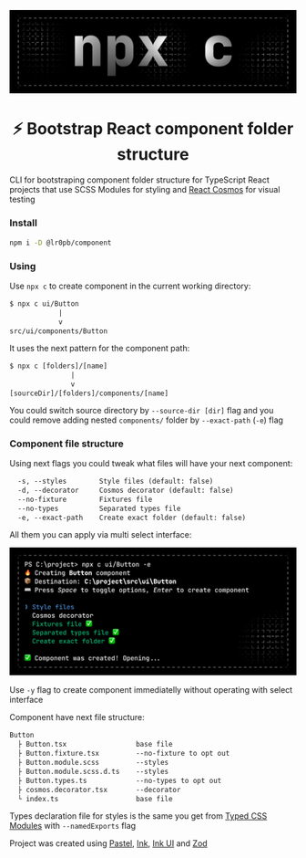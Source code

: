 <p align="center">
  <img src="https://raw.githubusercontent.com/lr0pb/component/main/docs/banner.png" alt="npx c banner" />
</p>
<h1 align="center">
  ⚡ Bootstrap React component folder structure
</h1>

CLI for bootstraping component folder structure for TypeScript React projects that use SCSS Modules for styling and [React Cosmos](https://github.com/react-cosmos/react-cosmos#readme) for visual testing

### Install

```sh
npm i -D @lr0pb/component
```

### Using

Use `npx c` to create component in the current working directory:

```
$ npx c ui/Button
            |
            v
src/ui/components/Button
```

It uses the next pattern for the component path:

```
$ npx c [folders]/[name]
               |
               v
[sourceDir]/[folders]/components/[name]
```

You could switch source directory by `--source-dir [dir]` flag and you could remove adding nested `components/` folder by `--exact-path` (`-e`) flag

### Component file structure

Using next flags you could tweak what files will have your next component:

```
  -s, --styles        Style files (default: false)
  -d, --decorator     Cosmos decorator (default: false)
  --no-fixture        Fixtures file
  --no-types          Separated types file
  -e, --exact-path    Create exact folder (default: false)
```

All them you can apply via multi select interface:

<p align="center">
  <img src="https://raw.githubusercontent.com/lr0pb/component/main/docs/screenshot.png" alt="Visualization of the CLI usage" />
</p>

Use `-y` flag to create component immediatelly without operating with select interface

Component have next file structure:

```
Button
  ├ Button.tsx                 base file
  ├ Button.fixture.tsx         --no-fixture to opt out
  ├ Button.module.scss         --styles
  ├ Button.module.scss.d.ts    --styles
  ├ Button.types.ts            --no-types to opt out
  ├ cosmos.decorator.tsx       --decorator
  └ index.ts                   base file
```

Types declaration file for styles is the same you get from [Typed CSS Modules](https://www.npmjs.com/package/typed-css-modules) with `--namedExports` flag

Project was created using [Pastel](https://github.com/vadimdemedes/pastel#readme), [Ink](https://github.com/vadimdemedes/ink#readme), [Ink UI](https://github.com/vadimdemedes/ink-ui#readme) and [Zod](https://github.com/colinhacks/zod#introduction)

